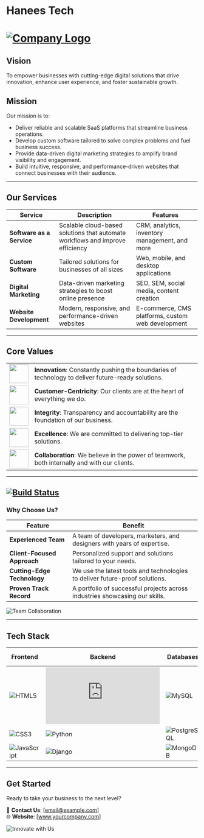 # Hanees Tech
# [![Company Logo](https://dummyimage.com/300x80/000/fff&text=Your+Company)](https://www.yourcompany.com)

## Vision
To empower businesses with cutting-edge digital solutions that drive innovation, enhance user experience, and foster sustainable growth.

## Mission
Our mission is to:
- Deliver reliable and scalable SaaS platforms that streamline business operations.
- Develop custom software tailored to solve complex problems and fuel business success.
- Provide data-driven digital marketing strategies to amplify brand visibility and engagement.
- Build intuitive, responsive, and performance-driven websites that connect businesses with their audience.

---

## Our Services
| Service                    | Description                                                                 | Features                                                         |
| -------------------------- | --------------------------------------------------------------------------- | ---------------------------------------------------------------- |
| **Software as a Service**   | Scalable cloud-based solutions that automate workflows and improve efficiency| CRM, analytics, inventory management, and more                    |
| **Custom Software**         | Tailored solutions for businesses of all sizes                              | Web, mobile, and desktop applications                             |
| **Digital Marketing**       | Data-driven marketing strategies to boost online presence                   | SEO, SEM, social media, content creation                          |
| **Website Development**     | Modern, responsive, and performance-driven websites                         | E-commerce, CMS platforms, custom web development                 |

---

## Core Values

<table>
  <tr>
    <td><img src="https://dummyimage.com/100x100/000/fff&text=🚀" width="50"></td>
    <td><strong>Innovation</strong>: Constantly pushing the boundaries of technology to deliver future-ready solutions.</td>
  </tr>
  <tr>
    <td><img src="https://dummyimage.com/100x100/000/fff&text=👥" width="50"></td>
    <td><strong>Customer-Centricity</strong>: Our clients are at the heart of everything we do.</td>
  </tr>
  <tr>
    <td><img src="https://dummyimage.com/100x100/000/fff&text=🔑" width="50"></td>
    <td><strong>Integrity</strong>: Transparency and accountability are the foundation of our business.</td>
  </tr>
  <tr>
    <td><img src="https://dummyimage.com/100x100/000/fff&text=🏆" width="50"></td>
    <td><strong>Excellence</strong>: We are committed to delivering top-tier solutions.</td>
  </tr>
  <tr>
    <td><img src="https://dummyimage.com/100x100/000/fff&text=🤝" width="50"></td>
    <td><strong>Collaboration</strong>: We believe in the power of teamwork, both internally and with our clients.</td>
  </tr>
</table>

---

## [![Build Status](https://img.shields.io/badge/Build-Passing-brightgreen.svg)](https://www.yourcompany.com)

### Why Choose Us?

| Feature                           | Benefit                                                                 |
| --------------------------------- | ----------------------------------------------------------------------- |
| **Experienced Team**              | A team of developers, marketers, and designers with years of expertise.  |
| **Client-Focused Approach**       | Personalized support and solutions tailored to your needs.               |
| **Cutting-Edge Technology**       | We use the latest tools and technologies to deliver future-proof solutions.|
| **Proven Track Record**           | A portfolio of successful projects across industries showcasing our skills. |

![Team Collaboration](https://media.giphy.com/media/3o6vY1XH5LWQoyGkhK/giphy.gif)

---

## Tech Stack

| Frontend       | Backend       | Databases        | DevOps / Tools      |
| -------------- | ------------- | ---------------- | ------------------- |
| ![HTML5](https://dummyimage.com/50x50/000/fff&text=HTML5) | ![Node.js](https://dummyimage.com/50x50/000/fff&text=Node.js) | ![MySQL](https://dummyimage.com/50x50/000/fff&text=MySQL) | ![Docker](https://dummyimage.com/50x50/000/fff&text=Docker) |
| ![CSS3](https://dummyimage.com/50x50/000/fff&text=CSS3)  | ![Python](https://dummyimage.com/50x50/000/fff&text=Python) | ![PostgreSQL](https://dummyimage.com/50x50/000/fff&text=PostgreSQL) | ![Kubernetes](https://dummyimage.com/50x50/000/fff&text=K8s) |
| ![JavaScript](https://dummyimage.com/50x50/000/fff&text=JS) | ![Django](https://dummyimage.com/50x50/000/fff&text=Django) | ![MongoDB](https://dummyimage.com/50x50/000/fff&text=MongoDB) | ![Jenkins](https://dummyimage.com/50x50/000/fff&text=Jenkins) |

---

## Get Started
Ready to take your business to the next level? 

📧 **Contact Us**: [email@example.com]  
🌐 **Website**: [www.yourcompany.com]

![Innovate with Us](https://media.giphy.com/media/26n6xBpxNXExDfuK4/giphy.gif)
